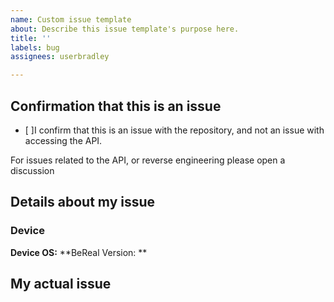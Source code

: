 ```yaml
---
name: Custom issue template
about: Describe this issue template's purpose here.
title: ''
labels: bug
assignees: userbradley

---
```


## Confirmation that this is an issue

- [ ]I confirm that this is an issue with the repository, and not an issue with accessing the API.

For issues related to the API, or reverse engineering please open a discussion

## Details about my issue

### Device

**Device OS:** 
**BeReal Version: **

## My actual issue

<!-- Describe the issue with the repo here -->
